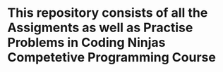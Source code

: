 # This repository consists of all the Assigments as well as Practise Problems in Coding Ninjas Competetive Programming Course
